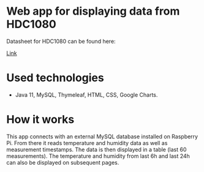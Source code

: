# Web app for displaying data from HDC1080

Datasheet for HDC1080 can be found here:

[Link](https://www.ti.com/lit/ds/symlink/hdc1080.pdf?ts=1620137207479&ref_url=https%253A%252F%252Fwww.ti.com%252Fproduct%252FHDC1080)

# Used technologies
* Java 11, MySQL, Thymeleaf, HTML, CSS, Google Charts.

# How it works
This app connects with an external MySQL database installed on Raspberry Pi. From there it reads temperature and humidity data as well as measurement timestamps. The data is then displayed in a table (last 60 measurements). The temperature and humidity from last 6h and last 24h can also be displayed on subsequent pages.

